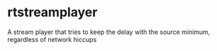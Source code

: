 # rtstreamplayer
A stream player that tries to keep the delay with the source minimum, regardless of network hiccups

